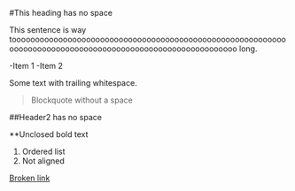 #This heading has no space   <!-- MD018 -->

This sentence is way toooooooooooooooooooooooooooooooooooooooooooooooooooooooooooooooooooooooooooooooooooooooooooooooooooooooooooo long. <!-- MD013 -->

-Item 1   <!-- MD004 -->
-Item 2

Some text with trailing whitespace.     
   
>Blockquote without a space <!-- MD027 -->

##Header2 has no space <!-- MD018 -->

**Unclosed bold text <!-- MD002 -->

1. Ordered list
2.  Not aligned <!-- MD005 -->

[Broken link](missing-page.md) <!-- MD049 -->
